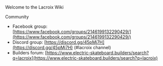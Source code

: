 Welcome to the Lacroix Wiki

Community

- Facebook group: [https://www.facebook.com/groups/2146199132290429/](https://www.facebook.com/groups/2146199132290429/)
- Discord group: [https://discord.gg/45pMj7H](https://discord.gg/45pMj7H) (#lacroix channel)
- Builders forum: [https://www.electric-skateboard.builders/search?q=lacroix](https://www.electric-skateboard.builders/search?q=lacroix)

